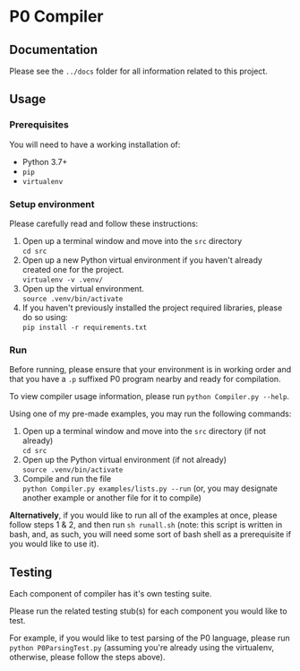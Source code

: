 # P0 Compiler

## Documentation

Please see the `../docs` folder for all information related to this project.

## Usage
### Prerequisites
You will need to have a working installation of:
* Python 3.7+
* `pip`
* `virtualenv`

### Setup environment
Please carefully read and follow these instructions:
1. Open up a terminal window and move into the `src` directory<br>`cd src`
2. Open up a new Python virtual environment if you haven't already created one for the project.<br>`virtualenv -v .venv/`
3. Open up the virtual environment.<br>`source .venv/bin/activate`
4. If you haven't previously installed the project required libraries, please do so using:<br>`pip install -r requirements.txt`

### Run
Before running, please ensure that your environment is in working order and that you have a `.p` suffixed P0 program nearby and ready for compilation.

To view compiler usage information, please run `python Compiler.py --help`.

Using one of my pre-made examples, you may run the following commands:
1. Open up a terminal window and move into the `src` directory (if not already)<br>`cd src`
2. Open up the Python virtual environment (if not already)<br>`source .venv/bin/activate`
3. Compile and run the file<br>`python Compiler.py examples/lists.py --run` (or, you may designate another example or another file for it to compile)

**Alternatively**, if you would like to run all of the examples at once, please follow steps 1 & 2, and then run `sh runall.sh` (note: this script is written in bash, and, as such, you will need some sort of bash shell as a prerequisite if you would like to use it).

## Testing

Each component of compiler has it's own testing suite.

Please run the related testing stub(s) for each component you would like to test.

For example, if you would like to test parsing of the P0 language, please run `python P0ParsingTest.py` (assuming you're already using the virtualenv, otherwise, please follow the steps above).



